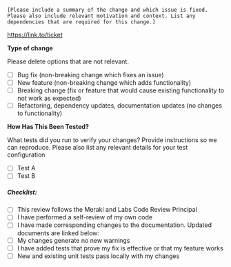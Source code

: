 `[Please include a summary of the change and which issue is fixed. Please also include relevant motivation and context.
List any dependencies that are required for this change.]`

https://link.to/ticket

**Type of change**

Please delete options that are not relevant.

- [ ] Bug fix (non-breaking change which fixes an issue)
- [ ] New feature (non-breaking change which adds functionality)
- [ ] Breaking change (fix or feature that would cause existing functionality to not work as expected)
- [ ] Refactoring, dependency updates, documentation updates (no changes to functionality)

**How Has This Been Tested?**

What tests did you run to verify your changes? Provide instructions so we can reproduce. Please also list any relevant
details for your test configuration

- [ ] Test A
- [ ] Test B

##### Checklist:

- [ ] This review follows the Meraki and Labs Code Review Principal
- [ ] I have performed a self-review of my own code
- [ ] I have made corresponding changes to the documentation. Updated documents are linked below:
- [ ] My changes generate no new warnings
- [ ] I have added tests that prove my fix is effective or that my feature works
- [ ] New and existing unit tests pass locally with my changes

